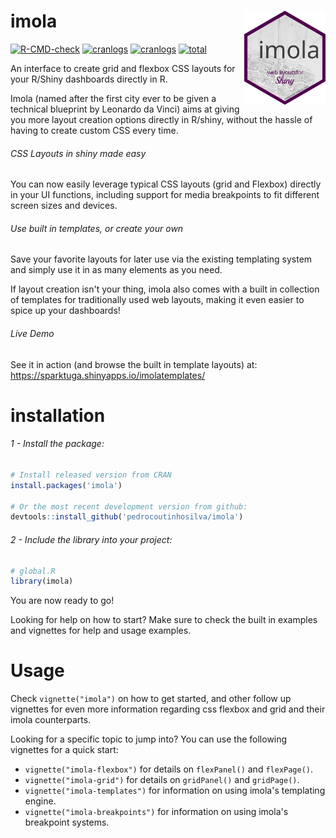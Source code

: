 # imola <img src="man/figures/logo.svg" align="right" alt="" width="130" />
<!-- badges: start -->
[![R-CMD-check](https://github.com/pedrocoutinhosilva/imola/workflows/R-CMD-check/badge.svg)](https://CRAN.R-project.org/package=imola)
[![cranlogs](https://www.r-pkg.org/badges/version/imola)](https://CRAN.R-project.org/package=imola)
[![cranlogs](https://cranlogs.r-pkg.org/badges/imola)](https://CRAN.R-project.org/package=imola)
[![total](https://cranlogs.r-pkg.org/badges/grand-total/imola)](https://CRAN.R-project.org/package=imola)
<!-- badges: end -->

An interface to create grid and flexbox CSS layouts for your R/Shiny dashboards directly in R.

Imola (named after the first city ever to be given a technical blueprint by Leonardo da Vinci) aims at giving you more layout creation options directly in R/shiny, without the hassle of having to create custom CSS every time.

###### CSS Layouts in shiny made easy
You can now easily leverage typical CSS layouts (grid and Flexbox) directly in your UI functions, including support for media breakpoints to fit different screen sizes and devices.

###### Use built in templates, or create your own
Save your favorite layouts for later use via the existing templating system and simply use it in as many elements as you need.

If layout creation isn't your thing, imola also comes with a built in collection of templates for traditionally used web layouts, making it even easier to spice up your dashboards!

###### Live Demo
See it in action (and browse the built in template layouts) at: https://sparktuga.shinyapps.io/imolatemplates/

# installation
###### 1 - Install the package:

```R
# Install released version from CRAN
install.packages('imola')

# Or the most recent development version from github:
devtools::install_github('pedrocoutinhosilva/imola')
```

###### 2 - Include the library into your project:
```R
# global.R
library(imola)
```
You are now ready to go!

Looking for help on how to start? Make sure to check the built in examples and vignettes for help and usage examples.

# Usage

Check `vignette("imola")` on how to get started, and other follow up vignettes for even more information regarding css flexbox and grid and their imola counterparts.

Looking for a specific topic to jump into? You can use the following vignettes for a quick start:

-   `vignette("imola-flexbox")` for details on `flexPanel()` and `flexPage()`.
-   `vignette("imola-grid")` for details on `gridPanel()` and `gridPage()`.
-   `vignette("imola-templates")` for information on using imola's templating engine.
-   `vignette("imola-breakpoints")` for information on using imola's breakpoint systems.
